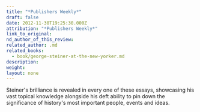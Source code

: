 ```yaml
---
title: "*Publishers Weekly*"
draft: false
date: 2012-11-30T19:25:30.000Z
attribution: "*Publishers Weekly*"
link_to_original:
nd_author_of_this_review:
related_author: .md
related_books:
  - book/george-steiner-at-the-new-yorker.md
description:
weight:
layout: none
---
```

Steiner's brilliance is revealed in every one of these essays, showcasing his vast topical knowledge alongside his deft ability to pin down the significance of history's most important people, events and ideas.

